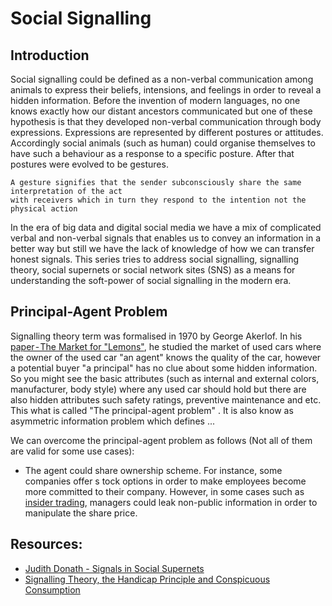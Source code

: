 # Social Signalling

## Introduction

Social signalling could be defined as a non-verbal communication among animals to express their beliefs, intensions, 
and feelings in order to reveal a hidden information. Before the invention of modern 
languages, no one knows exactly how our distant ancestors communicated but one of 
these hypothesis is that they developed non-verbal communication through body expressions. 
Expressions are represented by different postures or  attitudes. 
Accordingly social animals (such as human) could organise themselves to have such a 
behaviour as a response to a specific posture. After that postures were evolved to be gestures.
``` 
A gesture signifies that the sender subconsciously share the same interpretation of the act 
with receivers which in turn they respond to the intention not the physical action
```
In the era of big data and digital social media we have a mix of complicated verbal and non-verbal signals that enables us 
to convey an information in a better way but still we have the lack of knowledge of how we can transfer honest signals.
This series tries to address social signalling, signalling theory, social supernets or social network sites (SNS) 
as a means for understanding the soft-power of social signalling in the modern era.

## Principal-Agent Problem   

Signalling theory term was formalised in 1970 by George Akerlof. In his [paper - The Market for "Lemons"](https://academic.oup.com/qje/article-abstract/84/3/488/1896241?redirectedFrom=fulltext),
he studied the market of used cars where the owner of the used car "an agent" knows the quality of 
the car, however a potential buyer "a principal" has no clue about some hidden information. 
So you might see the basic attributes (such as internal and external colors, manufacturer, 
body style) where any used car should hold but there are also hidden attributes such safety 
ratings, preventive maintenance and etc. This what is called "The principal-agent problem" . 
It is also know as asymmetric information problem which defines ...

We can overcome the principal-agent problem as follows (Not all of them are valid for some use cases):
* The agent could share ownership scheme. For instance, some companies offer s
tock options in order to make employees become more committed to their company. 
However, in some cases such as [insider trading](https://en.wikipedia.org/wiki/Insider_trading), managers could leak non-public 
information in order to manipulate the share price.

## Resources:
- [Judith Donath - Signals in Social Supernets](https://onlinelibrary.wiley.com/doi/full/10.1111/j.1083-6101.2007.00394.x)
- [Signalling Theory, the Handicap Principle and Conspicuous Consumption](https://blog.jonmountjoy.com/signalling-theory-the-handicap-principle-and-conspicuous-consumption-56719c272df9)
